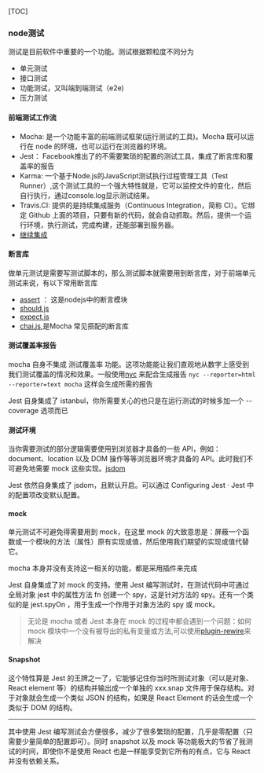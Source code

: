 [TOC]

### node测试
测试是目前软件中重要的一个功能。测试根据颗粒度不同分为

- 单元测试
- 接口测试
- 功能测试，又叫端到端测试（e2e)
- 压力测试

#### 前端测试工作流
- Mocha: 是一个功能丰富的前端测试框架(运行测试的工具)。Mocha 既可以运行在 node 的环境，也可以运行在浏览器的环境。
- Jest： Facebook推出了的不需要繁琐的配置的测试工具，集成了断言库和覆盖率的报告
- Karma: 一个基于Node.js的JavaScript测试执行过程管理工具（Test Runner）,这个测试工具的一个强大特性就是，它可以监控文件的变化，然后自行执行，通过console.log显示测试结果。
- Travis.CI: 提供的是持续集成服务（Continuous Integration，简称 CI）。它绑定 Github 上面的项目，只要有新的代码，就会自动抓取。然后，提供一个运行环境，执行测试，完成构建，还能部署到服务器。
- [继续集成](http://www.ruanyifeng.com/blog/2017/12/travis_ci_tutorial.html)

#### 断言库
做单元测试是需要写测试脚本的，那么测试脚本就需要用到断言库，对于前端单元测试来说，有以下常用断言库

- [assert](http://nodejs.cn/api/assert.html) ： 这是nodejs中的断言模块
- [should.js](https://github.com/shouldjs/should.js)
- [expect.js](https://github.com/Automattic/expect.js)
- [chai.js](https://www.chaijs.com/),是Mocha 常见搭配的断言库

#### 测试覆盖率报告
mocha 自身不集成 测试覆盖率 功能。这项功能能让我们直观地从数字上感受到我们测试覆盖的情况和效果。一般使用[nyc](https://github.com/istanbuljs/nyc) 来配合生成报告 `nyc --reporter=html --reporter=text mocha` 这样会生成所需的报告

Jest 自身集成了 istanbul，你所需要关心的也只是在运行测试的时候多加一个 --coverage 选项而已

#### 测试环境
当你需要测试的部分逻辑需要使用到浏览器才具备的一些 API，例如：document、location 以及 DOM 操作等等浏览器环境才具备的 API。此时我们不可避免地需要 mock 这些实现。[jsdom](https://github.com/jsdom/jsdom)

Jest 依然自身集成了 jsdom，且默认开启。可以通过 Configuring Jest · Jest 中的配置项改变默认配置。

#### mock
单元测试不可避免得需要用到 mock，在这里 mock 的大致意思是：屏蔽一个函数或一个模块的方法（属性）原有实现或值，然后使用我们期望的实现或值代替它。

mocha 本身并没有支持这一相关的功能，都是采用插件来完成

Jest 自身集成了对 mock 的支持。使用 Jest 编写测试时，在测试代码中可通过全局对象 jest 中的属性方法 fn 创建一个 spy，这是针对方法的 spy。还有一个类似的是 jest.spyOn ，用于生成一个作用于对象方法的 spy 或 mock。
>无论是 mocha 或者 Jest 本身在 mock 的过程中都会遇到一个问题：如何 mock 模块中一个没有被导出的私有变量或方法,可以使用[plugin-rewire](https://github.com/speedskater/babel-plugin-rewire)来解决


#### Snapshot
这个特性算是 Jest 的王牌之一了，它能够记住你当时所测试对象（可以是对象、React element 等）的结构并输出成一个单独的 xxx.snap 文件用于保存结构。对于对象就会生成一个类似 JSON 的结构，如果是 React Element 的话会生成一个类似于 DOM 的结构。

***
其中使用 Jest 编写测试会方便很多，减少了很多繁琐的配置，几乎是零配置（只需要少量简单的配置即可）。同时 snapshot 以及 mock 等功能极大的节省了我测试的时间，即使你不是使用 React 也是一样能享受到它所有的有点，它与 React 并没有依赖关系。